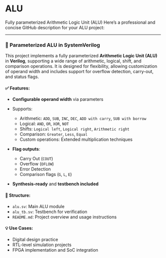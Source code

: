 # ALU
Fully parameterized Arithmetic Logic Unit (ALU)
Here’s a professional and concise GitHub description for your ALU project:

---

### 🔧 Parameterized ALU in SystemVerilog

This project implements a fully parameterized **Arithmetic Logic Unit (ALU)** in **Verilog**, supporting a wide range of arithmetic, logical, shift, and comparison operations. It is designed for flexibility, allowing customization of operand width and includes support for overflow detection, carry-out, and status flags.

#### ✅ Features:

* **Configurable operand width** via parameters
* Supports:

  * Arithmetic: `ADD`, `SUB`, `INC`, `DEC`, `ADD with carry`, `SUB with borrow`
  * Logical: `AND`, `OR`, `XOR`, `NOT`
  * Shifts: `Logical left`, `Logical right`, `Arithmetic right`
  * Comparison: `Greater`, `Less`, `Equal`
  * Custom operations: Extended multiplication techniques
* **Flag outputs**:

  * Carry Out (`COUT`)
  * Overflow (`OFLOW`)
  * Error Detection
  * Comparison flags (`G`, `L`, `E`)
* **Synthesis-ready** and **testbench included**

#### 📁 Structure:

* `alu.sv`: Main ALU module
* `alu_tb.sv`: Testbench for verification
* `README.md`: Project overview and usage instructions

#### 💡 Use Cases:

* Digital design practice
* RTL-level simulation projects
* FPGA implementation and SoC integration

